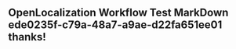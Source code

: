 <properties
ms.topic="hero-topic"
ms.test1="hero-topic"
ms.test2="test"/>

## OpenLocalization Workflow Test MarkDown ede0235f-c79a-48a7-a9ae-d22fa651ee01 thanks!

